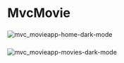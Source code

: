 # MvcMovie
###
![mvc_movieapp-home-dark-mode](https://github.com/rookiebehaviour/MvcMovie/assets/75797321/05820e4e-0d05-4b3d-b233-8793d38c0857)
###
![mvc_movieapp-movies-dark-mode](https://github.com/rookiebehaviour/MvcMovie/assets/75797321/c4f1dd0a-13fd-48b2-9a7b-9d2383e2d442)



